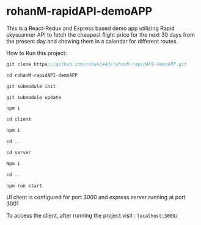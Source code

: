 # rohanM-rapidAPI-demoAPP

This is a React-Redux and Express based demo app utilizing Rapid skyscanner API to fetch the cheapest flight price for the next 30 days from the present day and showing them in a calendar for different routes.

How to Run this project:

```javascript
git clone https://github.com/rohan1443/rohanM-rapidAPI-demoAPP.git

cd rohanM-rapidAPI-demoAPP

git submodule init

git submodule update

npm i

cd client

npm i

cd ..

cd server

Npm i

cd ..

npm run start
```

UI client is configured for port 3000 and express server running at port 3001

To access the client, after running the project visit : ```localhost:3000/```
